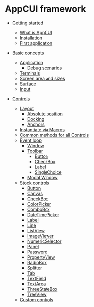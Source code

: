 # AppCUI framework

- [Getting started](chapter-1/getting_started.md)
    - [What is AppCUI](chapter-1/what_is_appcui.md)
    - [Installation](chapter-1/installation.md)
    - [First application](chapter-1/first_application.md)

- [Basic concepts](chapter-2/basic_concepts.md)
    - [Application](chapter-2/application.md)
        - [Debug scenarios](chapter-2/debug_scenarious.md)
    - [Terminals](chapter-2/terminals.md)
    - [Screen area and sizes](chapter-2/screen.md)
    - [Surface](chapter-2/surface.md)
    - [Input](chapter-2/input.md)

- [Controls](chapter-3/controls.md)
    - [Layout](chapter-3/layout.md)
        - [Absolute position](chapter-3/layout/absolute_position.md)
        - [Docking](chapter-3/layout/docking.md)
        - [Anchors](chapter-3/layout/anchors.md)
    - [Instantiate via Macros](chapter-3/instantiate_via_macros.md)
    - [Common methods for all Controls](chapter-3/common_methods.md)
    - [Event loop](chapter-3/event_loop.md)
        - [Window](chapter-3/event-loop/window.md)
        - [Toolbar](chapter-3/event-loop/toolbar.md)
            - [Button](chapter-3/event-loop/toolbar-items/button.md)
            - [CheckBox](chapter-3/event-loop/toolbar-items/checkbox.md)
            - [Label](chapter-3/event-loop/toolbar-items/label.md)
            - [SingleChoice](chapter-3/event-loop/toolbar-items/singlechoice.md)
        - [Modal Window](chapter-3/event-loop/modal_window.md)
    - [Stock controls](chapter-3/stock_controls.md)
        - [Button](chapter-3/stock-controls/button.md)
        - [Canvas]()
        - [CheckBox](chapter-3/stock-controls/checkbox.md)
        - [ColorPicker](chapter-3/stock-controls/colorpicker.md)
        - [ComboBox](chapter-3/stock-controls/combobox.md)
        - [DateTimePicker]()
        - [Label](chapter-3/stock-controls/label.md)
        - [Line]()
        - [ListView]()
        - [ImageViewer]()
        - [NumericSelector]()
        - [Panel](chapter-3/stock-controls/panel.md)
        - [Password]()
        - [PropertyView]()
        - [RadioBox]()
        - [Splitter](chapter-3/stock-controls/splitter.md)
        - [Tab](chapter-3/stock-controls/tab.md)
        - [TextField](chapter-3/stock-controls/textfield.md)
        - [TextArea](chapter-3/stock-controls/textarea.md)
        - [ThreeStateBox]()
        - [TreeView]()
    - [Custom controls](chapter-3/custom_controls.md)
